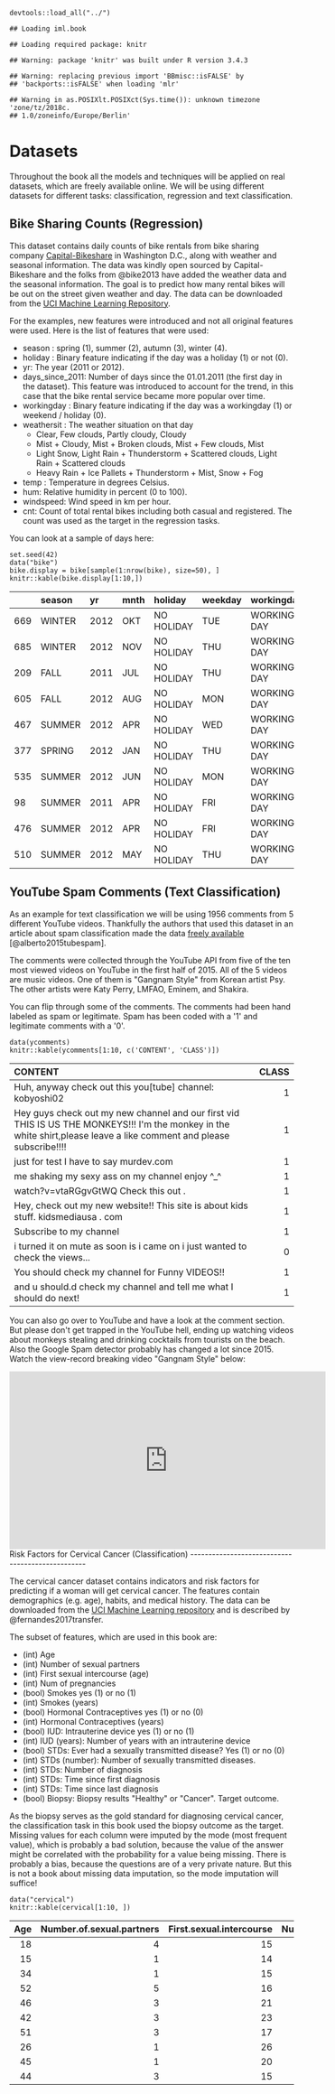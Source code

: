     devtools::load_all("../")

    ## Loading iml.book

    ## Loading required package: knitr

    ## Warning: package 'knitr' was built under R version 3.4.3

    ## Warning: replacing previous import 'BBmisc::isFALSE' by
    ## 'backports::isFALSE' when loading 'mlr'

    ## Warning in as.POSIXlt.POSIXct(Sys.time()): unknown timezone 'zone/tz/2018c.
    ## 1.0/zoneinfo/Europe/Berlin'

Datasets
========

Throughout the book all the models and techniques will be applied on
real datasets, which are freely available online. We will be using
different datasets for different tasks: classification, regression and
text classification.

Bike Sharing Counts (Regression)
--------------------------------

This dataset contains daily counts of bike rentals from bike sharing
company [Capital-Bikeshare](https://www.capitalbikeshare.com/) in
Washington D.C., along with weather and seasonal information. The data
was kindly open sourced by Capital-Bikeshare and the folks from
@bike2013 have added the weather data and the seasonal information. The
goal is to predict how many rental bikes will be out on the street given
weather and day. The data can be downloaded from the [UCI Machine
Learning
Repository](http://archive.ics.uci.edu/ml/datasets/Bike+Sharing+Dataset).

For the examples, new features were introduced and not all original
features were used. Here is the list of features that were used:

-   season : spring (1), summer (2), autumn (3), winter (4).
-   holiday : Binary feature indicating if the day was a holiday (1) or
    not (0).
-   yr: The year (2011 or 2012).
-   days\_since\_2011: Number of days since the 01.01.2011 (the first
    day in the dataset). This feature was introduced to account for the
    trend, in this case that the bike rental service became more popular
    over time.
-   workingday : Binary feature indicating if the day was a
    workingday (1) or weekend / holiday (0).
-   weathersit : The weather situation on that day
    -   Clear, Few clouds, Partly cloudy, Cloudy
    -   Mist + Cloudy, Mist + Broken clouds, Mist + Few clouds, Mist
    -   Light Snow, Light Rain + Thunderstorm + Scattered clouds, Light
        Rain + Scattered clouds
    -   Heavy Rain + Ice Pallets + Thunderstorm + Mist, Snow + Fog
-   temp : Temperature in degrees Celsius.
-   hum: Relative humidity in percent (0 to 100).
-   windspeed: Wind speed in km per hour.
-   cnt: Count of total rental bikes including both casual and
    registered. The count was used as the target in the regression
    tasks.

You can look at a sample of days here:

    set.seed(42)
    data("bike")
    bike.display = bike[sample(1:nrow(bike), size=50), ]
    knitr::kable(bike.display[1:10,])

<table>
<thead>
<tr class="header">
<th></th>
<th align="left">season</th>
<th align="left">yr</th>
<th align="left">mnth</th>
<th align="left">holiday</th>
<th align="left">weekday</th>
<th align="left">workingday</th>
<th align="left">weathersit</th>
<th align="right">temp</th>
<th align="right">hum</th>
<th align="right">windspeed</th>
<th align="right">cnt</th>
<th align="right">days_since_2011</th>
</tr>
</thead>
<tbody>
<tr class="odd">
<td>669</td>
<td align="left">WINTER</td>
<td align="left">2012</td>
<td align="left">OKT</td>
<td align="left">NO HOLIDAY</td>
<td align="left">TUE</td>
<td align="left">WORKING DAY</td>
<td align="left">MISTY</td>
<td align="right">6.954554</td>
<td align="right">82.5455</td>
<td align="right">14.271603</td>
<td align="right">1096</td>
<td align="right">668</td>
</tr>
<tr class="even">
<td>685</td>
<td align="left">WINTER</td>
<td align="left">2012</td>
<td align="left">NOV</td>
<td align="left">NO HOLIDAY</td>
<td align="left">THU</td>
<td align="left">WORKING DAY</td>
<td align="left">MISTY</td>
<td align="right">7.118349</td>
<td align="right">62.0417</td>
<td align="right">10.250129</td>
<td align="right">5445</td>
<td align="right">684</td>
</tr>
<tr class="odd">
<td>209</td>
<td align="left">FALL</td>
<td align="left">2011</td>
<td align="left">JUL</td>
<td align="left">NO HOLIDAY</td>
<td align="left">THU</td>
<td align="left">WORKING DAY</td>
<td align="left">GOOD</td>
<td align="right">28.620849</td>
<td align="right">58.3333</td>
<td align="right">11.958093</td>
<td align="right">4390</td>
<td align="right">208</td>
</tr>
<tr class="even">
<td>605</td>
<td align="left">FALL</td>
<td align="left">2012</td>
<td align="left">AUG</td>
<td align="left">NO HOLIDAY</td>
<td align="left">MON</td>
<td align="left">WORKING DAY</td>
<td align="left">GOOD</td>
<td align="right">25.056651</td>
<td align="right">73.0417</td>
<td align="right">8.625111</td>
<td align="right">6917</td>
<td align="right">604</td>
</tr>
<tr class="odd">
<td>467</td>
<td align="left">SUMMER</td>
<td align="left">2012</td>
<td align="left">APR</td>
<td align="left">NO HOLIDAY</td>
<td align="left">WED</td>
<td align="left">WORKING DAY</td>
<td align="left">GOOD</td>
<td align="right">8.388712</td>
<td align="right">46.9565</td>
<td align="right">19.783358</td>
<td align="right">4862</td>
<td align="right">466</td>
</tr>
<tr class="even">
<td>377</td>
<td align="left">SPRING</td>
<td align="left">2012</td>
<td align="left">JAN</td>
<td align="left">NO HOLIDAY</td>
<td align="left">THU</td>
<td align="left">WORKING DAY</td>
<td align="left">MISTY</td>
<td align="right">9.977500</td>
<td align="right">80.2917</td>
<td align="right">12.124789</td>
<td align="right">4097</td>
<td align="right">376</td>
</tr>
<tr class="odd">
<td>535</td>
<td align="left">SUMMER</td>
<td align="left">2012</td>
<td align="left">JUN</td>
<td align="left">NO HOLIDAY</td>
<td align="left">MON</td>
<td align="left">WORKING DAY</td>
<td align="left">MISTY</td>
<td align="right">18.711651</td>
<td align="right">77.7917</td>
<td align="right">11.707982</td>
<td align="right">5099</td>
<td align="right">534</td>
</tr>
<tr class="even">
<td>98</td>
<td align="left">SUMMER</td>
<td align="left">2011</td>
<td align="left">APR</td>
<td align="left">NO HOLIDAY</td>
<td align="left">FRI</td>
<td align="left">WORKING DAY</td>
<td align="left">MISTY</td>
<td align="right">7.784151</td>
<td align="right">83.6250</td>
<td align="right">15.208464</td>
<td align="right">1471</td>
<td align="right">97</td>
</tr>
<tr class="odd">
<td>476</td>
<td align="left">SUMMER</td>
<td align="left">2012</td>
<td align="left">APR</td>
<td align="left">NO HOLIDAY</td>
<td align="left">FRI</td>
<td align="left">WORKING DAY</td>
<td align="left">GOOD</td>
<td align="right">16.753349</td>
<td align="right">69.4583</td>
<td align="right">10.041357</td>
<td align="right">7290</td>
<td align="right">475</td>
</tr>
<tr class="even">
<td>510</td>
<td align="left">SUMMER</td>
<td align="left">2012</td>
<td align="left">MAY</td>
<td align="left">NO HOLIDAY</td>
<td align="left">THU</td>
<td align="left">WORKING DAY</td>
<td align="left">GOOD</td>
<td align="right">22.785000</td>
<td align="right">71.6667</td>
<td align="right">11.584032</td>
<td align="right">6770</td>
<td align="right">509</td>
</tr>
</tbody>
</table>

YouTube Spam Comments (Text Classification)
-------------------------------------------

As an example for text classification we will be using 1956 comments
from 5 different YouTube videos. Thankfully the authors that used this
dataset in an article about spam classification made the data [freely
available](http://dcomp.sor.ufscar.br/talmeida/youtubespamcollection/)
\[@alberto2015tubespam\].

The comments were collected through the YouTube API from five of the ten
most viewed videos on YouTube in the first half of 2015. All of the 5
videos are music videos. One of them is "Gangnam Style" from Korean
artist Psy. The other artists were Katy Perry, LMFAO, Eminem, and
Shakira.

You can flip through some of the comments. The comments had been hand
labeled as spam or legitimate. Spam has been coded with a '1' and
legitimate comments with a '0'.

    data(ycomments)
    knitr::kable(ycomments[1:10, c('CONTENT', 'CLASS')])

<table>
<thead>
<tr class="header">
<th align="left">CONTENT</th>
<th align="right">CLASS</th>
</tr>
</thead>
<tbody>
<tr class="odd">
<td align="left">Huh, anyway check out this you[tube] channel: kobyoshi02</td>
<td align="right">1</td>
</tr>
<tr class="even">
<td align="left">Hey guys check out my new channel and our first vid THIS IS US THE MONKEYS!!! I'm the monkey in the white shirt,please leave a like comment and please subscribe!!!!</td>
<td align="right">1</td>
</tr>
<tr class="odd">
<td align="left">just for test I have to say murdev.com</td>
<td align="right">1</td>
</tr>
<tr class="even">
<td align="left">me shaking my sexy ass on my channel enjoy ^_^</td>
<td align="right">1</td>
</tr>
<tr class="odd">
<td align="left">watch?v=vtaRGgvGtWQ Check this out .</td>
<td align="right">1</td>
</tr>
<tr class="even">
<td align="left">Hey, check out my new website!! This site is about kids stuff. kidsmediausa . com</td>
<td align="right">1</td>
</tr>
<tr class="odd">
<td align="left">Subscribe to my channel</td>
<td align="right">1</td>
</tr>
<tr class="even">
<td align="left">i turned it on mute as soon is i came on i just wanted to check the views...</td>
<td align="right">0</td>
</tr>
<tr class="odd">
<td align="left">You should check my channel for Funny VIDEOS!!</td>
<td align="right">1</td>
</tr>
<tr class="even">
<td align="left">and u should.d check my channel and tell me what I should do next!</td>
<td align="right">1</td>
</tr>
</tbody>
</table>

You can also go over to YouTube and have a look at the comment section.
But please don't get trapped in the YouTube hell, ending up watching
videos about monkeys stealing and drinking cocktails from tourists on
the beach. Also the Google Spam detector probably has changed a lot
since 2015. Watch the view-record breaking video "Gangnam Style" below:

<iframe width="560" height="315" src="https://www.youtube.com/embed/9bZkp7q19f0" frameborder="0" allowfullscreen>
</iframe>
Risk Factors for Cervical Cancer (Classification)
-------------------------------------------------

The cervical cancer dataset contains indicators and risk factors for
predicting if a woman will get cervical cancer. The features contain
demographics (e.g. age), habits, and medical history. The data can be
downloaded from the [UCI Machine Learning
repository](https://archive.ics.uci.edu/ml/datasets/Cervical+cancer+%28Risk+Factors%29)
and is described by @fernandes2017transfer.

The subset of features, which are used in this book are:

-   (int) Age
-   (int) Number of sexual partners
-   (int) First sexual intercourse (age)
-   (int) Num of pregnancies
-   (bool) Smokes yes (1) or no (1)
-   (int) Smokes (years)
-   (bool) Hormonal Contraceptives yes (1) or no (0)
-   (int) Hormonal Contraceptives (years)
-   (bool) IUD: Intrauterine device yes (1) or no (1)
-   (int) IUD (years): Number of years with an intrauterine device
-   (bool) STDs: Ever had a sexually transmitted disease? Yes (1) or
    no (0)
-   (int) STDs (number): Number of sexually transmitted diseases.
-   (int) STDs: Number of diagnosis
-   (int) STDs: Time since first diagnosis
-   (int) STDs: Time since last diagnosis
-   (bool) Biopsy: Biopsy results "Healthy" or "Cancer". Target outcome.

As the biopsy serves as the gold standard for diagnosing cervical
cancer, the classification task in this book used the biopsy outcome as
the target. Missing values for each column were imputed by the mode
(most frequent value), which is probably a bad solution, because the
value of the answer might be correlated with the probability for a value
being missing. There is probably a bias, because the questions are of a
very private nature. But this is not a book about missing data
imputation, so the mode imputation will suffice!

    data("cervical")
    knitr::kable(cervical[1:10, ])

<table>
<thead>
<tr class="header">
<th align="right">Age</th>
<th align="right">Number.of.sexual.partners</th>
<th align="right">First.sexual.intercourse</th>
<th align="right">Num.of.pregnancies</th>
<th align="right">Smokes</th>
<th align="right">Smokes..years.</th>
<th align="right">Hormonal.Contraceptives</th>
<th align="right">Hormonal.Contraceptives..years.</th>
<th align="right">IUD</th>
<th align="right">IUD..years.</th>
<th align="right">STDs</th>
<th align="right">STDs..number.</th>
<th align="right">STDs..Number.of.diagnosis</th>
<th align="right">STDs..Time.since.first.diagnosis</th>
<th align="right">STDs..Time.since.last.diagnosis</th>
<th align="left">Biopsy</th>
</tr>
</thead>
<tbody>
<tr class="odd">
<td align="right">18</td>
<td align="right">4</td>
<td align="right">15</td>
<td align="right">1</td>
<td align="right">0</td>
<td align="right">0.000000</td>
<td align="right">0</td>
<td align="right">0</td>
<td align="right">0</td>
<td align="right">0</td>
<td align="right">0</td>
<td align="right">0</td>
<td align="right">0</td>
<td align="right">1</td>
<td align="right">1</td>
<td align="left">Healthy</td>
</tr>
<tr class="even">
<td align="right">15</td>
<td align="right">1</td>
<td align="right">14</td>
<td align="right">1</td>
<td align="right">0</td>
<td align="right">0.000000</td>
<td align="right">0</td>
<td align="right">0</td>
<td align="right">0</td>
<td align="right">0</td>
<td align="right">0</td>
<td align="right">0</td>
<td align="right">0</td>
<td align="right">1</td>
<td align="right">1</td>
<td align="left">Healthy</td>
</tr>
<tr class="odd">
<td align="right">34</td>
<td align="right">1</td>
<td align="right">15</td>
<td align="right">1</td>
<td align="right">0</td>
<td align="right">0.000000</td>
<td align="right">0</td>
<td align="right">0</td>
<td align="right">0</td>
<td align="right">0</td>
<td align="right">0</td>
<td align="right">0</td>
<td align="right">0</td>
<td align="right">1</td>
<td align="right">1</td>
<td align="left">Healthy</td>
</tr>
<tr class="even">
<td align="right">52</td>
<td align="right">5</td>
<td align="right">16</td>
<td align="right">4</td>
<td align="right">1</td>
<td align="right">37.000000</td>
<td align="right">1</td>
<td align="right">3</td>
<td align="right">0</td>
<td align="right">0</td>
<td align="right">0</td>
<td align="right">0</td>
<td align="right">0</td>
<td align="right">1</td>
<td align="right">1</td>
<td align="left">Healthy</td>
</tr>
<tr class="odd">
<td align="right">46</td>
<td align="right">3</td>
<td align="right">21</td>
<td align="right">4</td>
<td align="right">0</td>
<td align="right">0.000000</td>
<td align="right">1</td>
<td align="right">15</td>
<td align="right">0</td>
<td align="right">0</td>
<td align="right">0</td>
<td align="right">0</td>
<td align="right">0</td>
<td align="right">1</td>
<td align="right">1</td>
<td align="left">Healthy</td>
</tr>
<tr class="even">
<td align="right">42</td>
<td align="right">3</td>
<td align="right">23</td>
<td align="right">2</td>
<td align="right">0</td>
<td align="right">0.000000</td>
<td align="right">0</td>
<td align="right">0</td>
<td align="right">0</td>
<td align="right">0</td>
<td align="right">0</td>
<td align="right">0</td>
<td align="right">0</td>
<td align="right">1</td>
<td align="right">1</td>
<td align="left">Healthy</td>
</tr>
<tr class="odd">
<td align="right">51</td>
<td align="right">3</td>
<td align="right">17</td>
<td align="right">6</td>
<td align="right">1</td>
<td align="right">34.000000</td>
<td align="right">0</td>
<td align="right">0</td>
<td align="right">1</td>
<td align="right">7</td>
<td align="right">0</td>
<td align="right">0</td>
<td align="right">0</td>
<td align="right">1</td>
<td align="right">1</td>
<td align="left">Cancer</td>
</tr>
<tr class="even">
<td align="right">26</td>
<td align="right">1</td>
<td align="right">26</td>
<td align="right">3</td>
<td align="right">0</td>
<td align="right">0.000000</td>
<td align="right">1</td>
<td align="right">2</td>
<td align="right">1</td>
<td align="right">7</td>
<td align="right">0</td>
<td align="right">0</td>
<td align="right">0</td>
<td align="right">1</td>
<td align="right">1</td>
<td align="left">Healthy</td>
</tr>
<tr class="odd">
<td align="right">45</td>
<td align="right">1</td>
<td align="right">20</td>
<td align="right">5</td>
<td align="right">0</td>
<td align="right">0.000000</td>
<td align="right">0</td>
<td align="right">0</td>
<td align="right">0</td>
<td align="right">0</td>
<td align="right">0</td>
<td align="right">0</td>
<td align="right">0</td>
<td align="right">1</td>
<td align="right">1</td>
<td align="left">Healthy</td>
</tr>
<tr class="even">
<td align="right">44</td>
<td align="right">3</td>
<td align="right">15</td>
<td align="right">1</td>
<td align="right">1</td>
<td align="right">1.266973</td>
<td align="right">0</td>
<td align="right">0</td>
<td align="right">0</td>
<td align="right">0</td>
<td align="right">0</td>
<td align="right">0</td>
<td align="right">0</td>
<td align="right">1</td>
<td align="right">1</td>
<td align="left">Healthy</td>
</tr>
</tbody>
</table>
